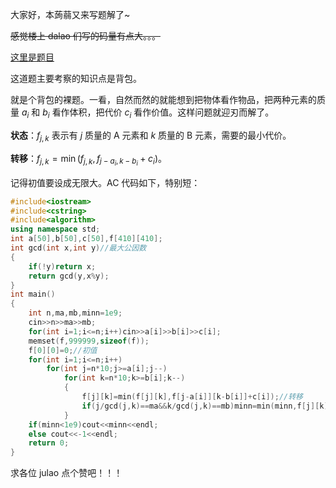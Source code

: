大家好，本蒟蒻又来写题解了~

~~感觉楼上 dalao 们写的码量有点大。。。~~

[这里是题目](https://www.luogu.com.cn/problem/AT2330)

这道题主要考察的知识点是背包。

就是个背包的裸题。一看，自然而然的就能想到把物体看作物品，把两种元素的质量 $a_i$ 和 $b_i$ 看作体积，把代价 $c_i$ 看作价值。这样问题就迎刃而解了。

**状态**：$f_{j,k}$ 表示有 $j$ 质量的 A 元素和 $k$ 质量的 B 元素，需要的最小代价。

**转移**：$f_{j,k}=\min(f_{j,k},f_{j-a_i,k-b_i}+c_i)$。

记得初值要设成无限大。AC 代码如下，特别短：

```cpp
#include<iostream>
#include<cstring>
#include<algorithm>
using namespace std;
int a[50],b[50],c[50],f[410][410];
int gcd(int x,int y)//最大公因数
{
    if(!y)return x;
    return gcd(y,x%y);
}
int main()
{
    int n,ma,mb,minn=1e9;
    cin>>n>>ma>>mb;
    for(int i=1;i<=n;i++)cin>>a[i]>>b[i]>>c[i];
    memset(f,999999,sizeof(f));
    f[0][0]=0;//初值
    for(int i=1;i<=n;i++)
        for(int j=n*10;j>=a[i];j--)
            for(int k=n*10;k>=b[i];k--)
            {
                f[j][k]=min(f[j][k],f[j-a[i]][k-b[i]]+c[i]);//转移
                if(j/gcd(j,k)==ma&&k/gcd(j,k)==mb)minn=min(minn,f[j][k]);//如果质量比为 Ma:Mb 就更新答案。
            }
    if(minn<1e9)cout<<minn<<endl;
    else cout<<-1<<endl;
    return 0;
}
```

求各位 julao 点个赞吧！！！